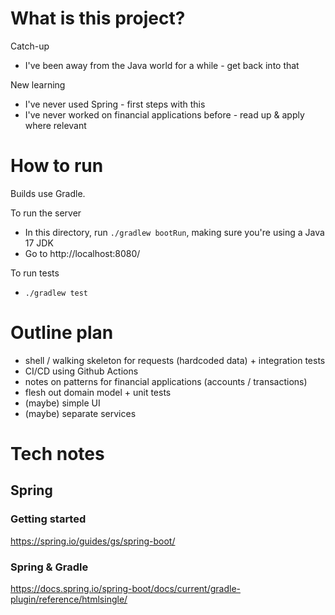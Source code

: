 # What is this project?
Catch-up
- I've been away from the Java world for a while - get back into that

New learning
- I've never used Spring - first steps with this
- I've never worked on financial applications before - read up & apply where relevant

# How to run
Builds use Gradle.

To run the server
- In this directory, run `./gradlew bootRun`, making sure you're using a Java 17 JDK
- Go to http://localhost:8080/

To run tests
- `./gradlew test`

# Outline plan
- shell / walking skeleton for requests (hardcoded data) + integration tests 
- CI/CD using Github Actions
- notes on patterns for financial applications (accounts / transactions)
- flesh out domain model + unit tests
- (maybe) simple UI
- (maybe) separate services

# Tech notes

## Spring

### Getting started
https://spring.io/guides/gs/spring-boot/

### Spring & Gradle
https://docs.spring.io/spring-boot/docs/current/gradle-plugin/reference/htmlsingle/